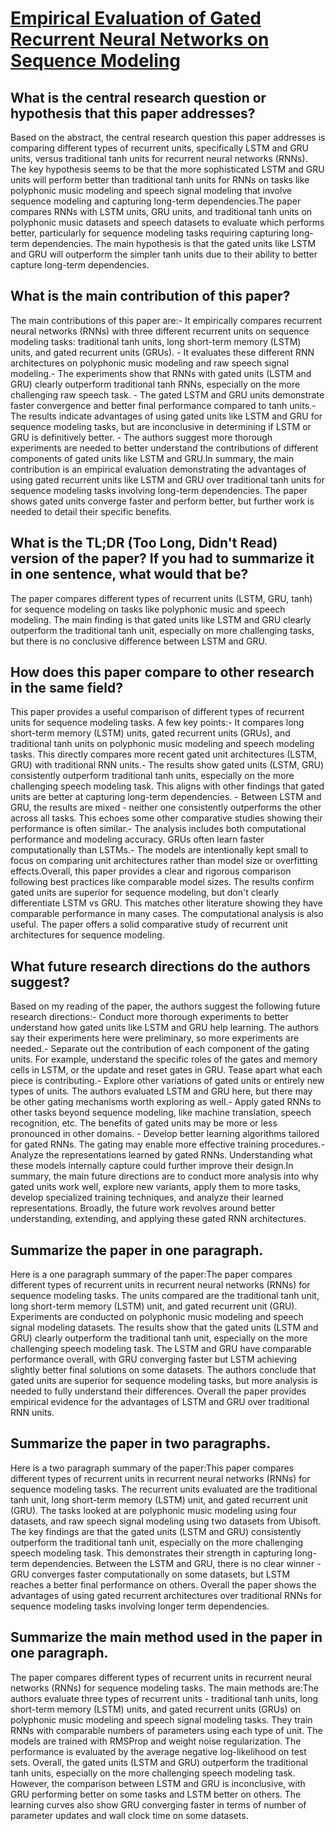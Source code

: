 # [Empirical Evaluation of Gated Recurrent Neural Networks on Sequence   Modeling](https://arxiv.org/abs/1412.3555)

## What is the central research question or hypothesis that this paper addresses?

Based on the abstract, the central research question this paper addresses is comparing different types of recurrent units, specifically LSTM and GRU units, versus traditional tanh units for recurrent neural networks (RNNs). The key hypothesis seems to be that the more sophisticated LSTM and GRU units will perform better than traditional tanh units for RNNs on tasks like polyphonic music modeling and speech signal modeling that involve sequence modeling and capturing long-term dependencies.The paper compares RNNs with LSTM units, GRU units, and traditional tanh units on polyphonic music datasets and speech datasets to evaluate which performs better, particularly for sequence modeling tasks requiring capturing long-term dependencies. The main hypothesis is that the gated units like LSTM and GRU will outperform the simpler tanh units due to their ability to better capture long-term dependencies.


## What is the main contribution of this paper?

The main contributions of this paper are:- It empirically compares recurrent neural networks (RNNs) with three different recurrent units on sequence modeling tasks: traditional tanh units, long short-term memory (LSTM) units, and gated recurrent units (GRUs). - It evaluates these different RNN architectures on polyphonic music modeling and raw speech signal modeling.- The experiments show that RNNs with gated units (LSTM and GRU) clearly outperform traditional tanh RNNs, especially on the more challenging raw speech task. - The gated LSTM and GRU units demonstrate faster convergence and better final performance compared to tanh units.- The results indicate advantages of using gated units like LSTM and GRU for sequence modeling tasks, but are inconclusive in determining if LSTM or GRU is definitively better. - The authors suggest more thorough experiments are needed to better understand the contributions of different components of gated units like LSTM and GRU.In summary, the main contribution is an empirical evaluation demonstrating the advantages of using gated recurrent units like LSTM and GRU over traditional tanh units for sequence modeling tasks involving long-term dependencies. The paper shows gated units converge faster and perform better, but further work is needed to detail their specific benefits.


## What is the TL;DR (Too Long, Didn't Read) version of the paper? If you had to summarize it in one sentence, what would that be?

The paper compares different types of recurrent units (LSTM, GRU, tanh) for sequence modeling on tasks like polyphonic music and speech modeling. The main finding is that gated units like LSTM and GRU clearly outperform the traditional tanh unit, especially on more challenging tasks, but there is no conclusive difference between LSTM and GRU.


## How does this paper compare to other research in the same field?

This paper provides a useful comparison of different types of recurrent units for sequence modeling tasks. A few key points:- It compares long short-term memory (LSTM) units, gated recurrent units (GRUs), and traditional tanh units on polyphonic music modeling and speech modeling tasks. This directly compares more recent gated unit architectures (LSTM, GRU) with traditional RNN units.- The results show gated units (LSTM, GRU) consistently outperform traditional tanh units, especially on the more challenging speech modeling task. This aligns with other findings that gated units are better at capturing long-term dependencies. - Between LSTM and GRU, the results are mixed - neither one consistently outperforms the other across all tasks. This echoes some other comparative studies showing their performance is often similar.- The analysis includes both computational performance and modeling accuracy. GRUs often learn faster computationally than LSTMs.- The models are intentionally kept small to focus on comparing unit architectures rather than model size or overfitting effects.Overall, this paper provides a clear and rigorous comparison following best practices like comparable model sizes. The results confirm gated units are superior for sequence modeling, but don't clearly differentiate LSTM vs GRU. This matches other literature showing they have comparable performance in many cases. The computational analysis is also useful. The paper offers a solid comparative study of recurrent unit architectures for sequence modeling.


## What future research directions do the authors suggest?

Based on my reading of the paper, the authors suggest the following future research directions:- Conduct more thorough experiments to better understand how gated units like LSTM and GRU help learning. The authors say their experiments here were preliminary, so more experiments are needed.- Separate out the contribution of each component of the gating units. For example, understand the specific roles of the gates and memory cells in LSTM, or the update and reset gates in GRU. Tease apart what each piece is contributing.- Explore other variations of gated units or entirely new types of units. The authors evaluated LSTM and GRU here, but there may be other gating mechanisms worth exploring as well.- Apply gated RNNs to other tasks beyond sequence modeling, like machine translation, speech recognition, etc. The benefits of gated units may be more or less pronounced in other domains. - Develop better learning algorithms tailored for gated RNNs. The gating may enable more effective training procedures.- Analyze the representations learned by gated RNNs. Understanding what these models internally capture could further improve their design.In summary, the main future directions are to conduct more analysis into why gated units work well, explore new variants, apply them to more tasks, develop specialized training techniques, and analyze their learned representations. Broadly, the future work revolves around better understanding, extending, and applying these gated RNN architectures.


## Summarize the paper in one paragraph.

Here is a one paragraph summary of the paper:The paper compares different types of recurrent units in recurrent neural networks (RNNs) for sequence modeling tasks. The units compared are the traditional tanh unit, long short-term memory (LSTM) unit, and gated recurrent unit (GRU). Experiments are conducted on polyphonic music modeling and speech signal modeling datasets. The results show that the gated units (LSTM and GRU) clearly outperform the traditional tanh unit, especially on the more challenging speech modeling task. The LSTM and GRU have comparable performance overall, with GRU converging faster but LSTM achieving slightly better final solutions on some datasets. The authors conclude that gated units are superior for sequence modeling tasks, but more analysis is needed to fully understand their differences. Overall the paper provides empirical evidence for the advantages of LSTM and GRU over traditional RNN units.


## Summarize the paper in two paragraphs.

Here is a two paragraph summary of the paper:This paper compares different types of recurrent units in recurrent neural networks (RNNs) for sequence modeling tasks. The recurrent units evaluated are the traditional tanh unit, long short-term memory (LSTM) unit, and gated recurrent unit (GRU). The tasks looked at are polyphonic music modeling using four datasets, and raw speech signal modeling using two datasets from Ubisoft. The key findings are that the gated units (LSTM and GRU) consistently outperform the traditional tanh unit, especially on the more challenging speech modeling task. This demonstrates their strength in capturing long-term dependencies. Between the LSTM and GRU, there is no clear winner - GRU converges faster computationally on some datasets, but LSTM reaches a better final performance on others. Overall the paper shows the advantages of using gated recurrent architectures over traditional RNNs for sequence modeling tasks involving longer term dependencies.


## Summarize the main method used in the paper in one paragraph.

The paper compares different types of recurrent units in recurrent neural networks (RNNs) for sequence modeling tasks. The main methods are:The authors evaluate three types of recurrent units - traditional tanh units, long short-term memory (LSTM) units, and gated recurrent units (GRUs) on polyphonic music modeling and speech signal modeling tasks. They train RNNs with comparable numbers of parameters using each type of unit. The models are trained with RMSProp and weight noise regularization. The performance is evaluated by the average negative log-likelihood on test sets. Overall, the gated units (LSTM and GRU) outperform the traditional tanh units, especially on the more challenging speech modeling task. However, the comparison between LSTM and GRU is inconclusive, with GRU performing better on some tasks and LSTM better on others. The learning curves also show GRU converging faster in terms of number of parameter updates and wall clock time on some datasets.
